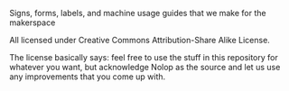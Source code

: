 Signs, forms, labels, and machine usage guides that we make for the makerspace

All licensed under Creative Commons Attribution-Share Alike License.

The license basically says: feel free to use the stuff in this repository for whatever you want, but acknowledge Nolop as the source and let us use any improvements that you come up with.
